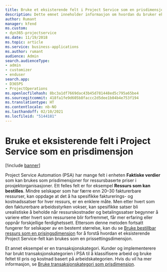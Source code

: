 ```yaml
---
title: Bruke et eksisterende felt i Project Service som en prisdimensjon
description: Dette emnet inneholder informasjon om hvordan du bruker eksisterende Project Service-felt som prisdimensjoner.
author: Rumant
manager: kfend
ms.custom:
- dyn365-projectservice
ms.date: 11/19/2018
ms.topic: article
ms.service: business-applications
ms.author: rumant
audience: Admin
search.audienceType:
- admin
- customizer
- enduser
search.app:
- D365PS
- ProjectOperations
ms.openlocfilehash: 8bc3a1df7669dac43b45d781448ed5c795a65be4
ms.sourcegitcommit: 418fa1fe9d605b8faccc2d5dee1b04b4e753f194
ms.translationtype: HT
ms.contentlocale: nb-NO
ms.lasthandoff: 02/10/2021
ms.locfileid: "5144181"
---
```

# <a name="use-an-existing-field-in-project-service-as-a-pricing-dimension"></a>Bruke et eksisterende felt i Project Service som en prisdimensjon

[!include [banner](../includes/psa-now-project-operations.md)]

Project Service Automation (PSA) har mange felt i enheten **Faktiske verdier** som kan brukes som prisdimensjoner for ressursbaserte priser i prosjektorganisasjoner. Ett felles felt er for eksempel **Ressurs som kan bestilles**. Mindre selskaper som har færre enn 20–30 fakturerbare ressurser, kan oppdage at det å ha spesifikke fakturerings- og kostnadssatser for hver ressurs, er en enklere måte. Men etter hvert som den fakturerbare arbeidsstyrken vokser, kan spesifikke satser bli urealistiske å beholde når ressurskostnader og betalingssatser begynner å variere etter hvert som ressursene blir forfremmet, får mer erfaring eller oppnår forskjellige ferdighetssett. Ettersom denne metoden fortsatt fungerer for selskaper av en bestemt størrelse, kan du se [Bruke bestillbar ressurs som en prisingsdimensjon](bookable-resource-pricing-dimension.md) for å forstå hvordan et eksisterende Project Service-felt kan brukes som en prissettingsdimensjon.

Et annet eksempel er en transaksjonskategori. Kunder og implementerere har brukt transaksjonskategorien i PSA til å klassifisere arbeid og bruke feltet til pris og kostnad basert på arbeidskategorien. Hvis du vil ha mer informasjon, se [Bruke transaksjonskategori som prisdimensjon](transaction-category-pricing-dimension.md).
